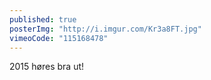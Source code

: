 ```yaml
---
published: true
posterImg: "http://i.imgur.com/Kr3a8FT.jpg"
vimeoCode: "115168478"
---
```


2015 høres bra ut!